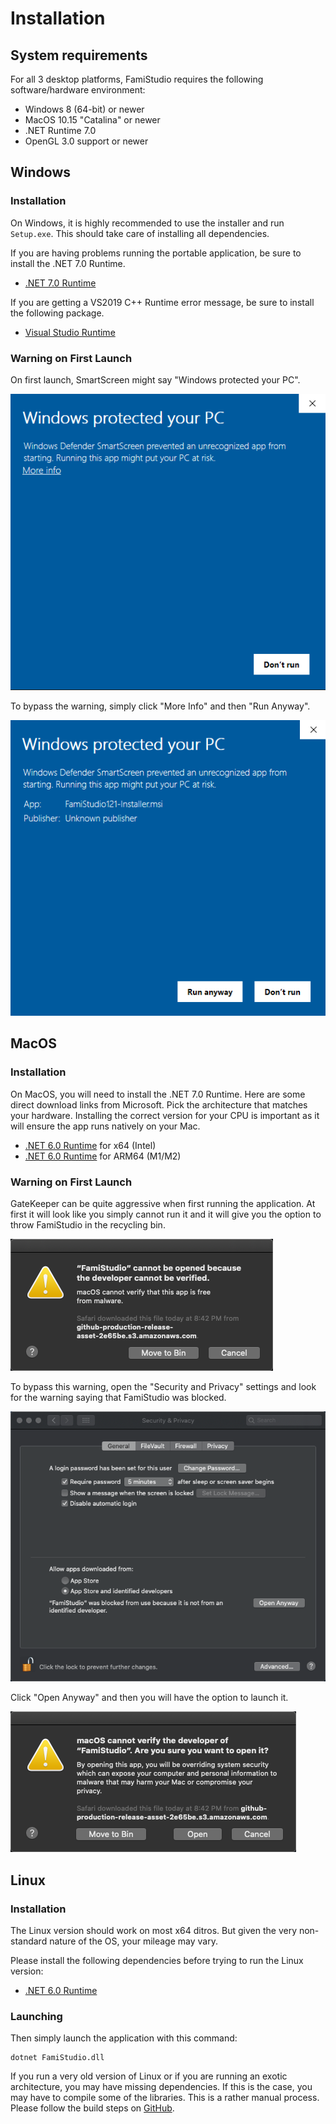 # Installation

## System requirements

For all 3 desktop platforms, FamiStudio requires the following software/hardware environment:

* Windows 8 (64-bit) or newer
* MacOS 10.15 "Catalina" or newer
* .NET Runtime 7.0
* OpenGL 3.0 support or newer

## Windows

### Installation

On Windows, it is highly recommended to use the installer and run `Setup.exe`. This should take care of installing all dependencies.

If you are having problems running the portable application, be sure to install the .NET 7.0 Runtime.

* [.NET 7.0 Runtime](https://dotnet.microsoft.com/en-us/download/dotnet/thank-you/runtime-desktop-7.0.14-windows-x64-installer)

If you are getting a VS2019 C++ Runtime error message, be sure to install the following package.

* [Visual Studio Runtime](https://aka.ms/vs/16/release/vc_redist.x86.exe)

### Warning on First Launch

On first launch, SmartScreen might say "Windows protected your PC".

![](images/SmartScreen1.png#center)

To bypass the warning, simply click "More Info" and then "Run Anyway".
 
![](images/SmartScreen2.png#center)

## MacOS

### Installation

On MacOS, you will need to install the .NET 7.0 Runtime. Here are some direct download links from Microsoft. Pick the architecture that matches your hardware. Installing the correct version for your CPU is important as it will ensure the app runs natively on your Mac.

* [.NET 6.0 Runtime](https://dotnet.microsoft.com/en-us/download/dotnet/thank-you/runtime-7.0.14-macos-x64-installer) for x64 (Intel)
* [.NET 6.0 Runtime](https://dotnet.microsoft.com/en-us/download/dotnet/thank-you/runtime-7.0.14-macos-arm64-installer) for ARM64 (M1/M2)

### Warning on First Launch

GateKeeper can be quite aggressive when first running the application. At first it will look like you simply cannot run it and it will give you the option to throw FamiStudio in the recycling bin.

![](images/GateKeeper1.png#center)

To bypass this warning, open the "Security and Privacy" settings and look for the warning saying that FamiStudio was blocked. 

![](images/GateKeeper2.png#center)

Click "Open Anyway" and then you will have the option to launch it.

![](images/GateKeeper3.png#center)

## Linux

### Installation

The Linux version should work on most x64 ditros. But given the very non-standard nature of the OS, your mileage may vary.

Please install the following dependencies before trying to run the Linux version:

* [.NET 6.0 Runtime](https://dotnet.microsoft.com/en-us/download/dotnet/7.0)

### Launching

Then simply launch the application with this command:
```
dotnet FamiStudio.dll
```
If you run a very old version of Linux or if you are running an exotic architecture, you may have missing dependencies. If this is the case, you may have to compile some of the libraries. This is a rather manual process. Please follow the build steps on [GitHub](https://github.com/BleuBleu/FamiStudio). 
